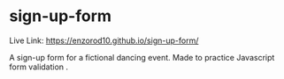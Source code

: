 # sign-up-form

Live Link: https://enzorod10.github.io/sign-up-form/

A sign-up form for a fictional dancing event. Made to practice Javascript form validation . 
